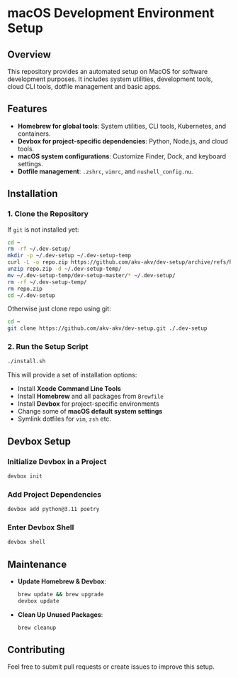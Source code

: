 # macOS Development Environment Setup

## Overview
This repository provides an automated setup on MacOS for software development purposes. It includes system utilities, development tools, cloud CLI tools, dotfile management and basic apps.

## Features
- **Homebrew for global tools**: System utilities, CLI tools, Kubernetes, and containers.
- **Devbox for project-specific dependencies**: Python, Node.js, and cloud tools.
- **macOS system configurations**: Customize Finder, Dock, and keyboard settings.
- **Dotfile management**: `.zshrc`, `vimrc`, and `nushell_config.nu`.

## Installation

### 1. Clone the Repository

If `git` is not installed yet:
```sh
cd ~
rm -rf ~/.dev-setup/
mkdir -p ~/.dev-setup ~/.dev-setup-temp
curl -L -o repo.zip https://github.com/akv-akv/dev-setup/archive/refs/heads/master.zip
unzip repo.zip -d ~/.dev-setup-temp/
mv ~/.dev-setup-temp/dev-setup-master/* ~/.dev-setup/
rm -rf ~/.dev-setup-temp/
rm repo.zip
cd ~/.dev-setup
```

Otherwise just clone repo using git:
```sh
cd ~
git clone https://github.com/akv-akv/dev-setup.git ./.dev-setup
```

### 2. Run the Setup Script
```sh
./install.sh
```
This will provide a set of installation options:
- Install **Xcode Command Line Tools**
- Install **Homebrew** and all packages from `Brewfile`
- Install **Devbox** for project-specific environments
- Change some of **macOS default system settings**
- Symlink dotfiles for `vim`, `zsh` etc.

## Devbox Setup
### Initialize Devbox in a Project
```sh
devbox init
```
### Add Project Dependencies
```sh
devbox add python@3.11 poetry
```
### Enter Devbox Shell
```sh
devbox shell
```

## Maintenance
- **Update Homebrew & Devbox**:
  ```sh
  brew update && brew upgrade
  devbox update
  ```
- **Clean Up Unused Packages**:
  ```sh
  brew cleanup
  ```

## Contributing
Feel free to submit pull requests or create issues to improve this setup.
